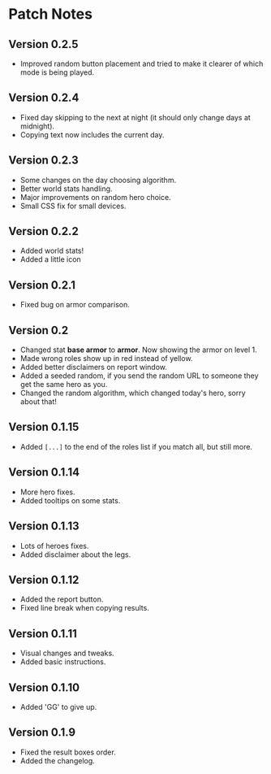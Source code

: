 # Patch Notes

## Version 0.2.5
- Improved random button placement and tried to make it clearer of which mode is being played.

## Version 0.2.4
- Fixed day skipping to the next at night (it should only change days at midnight).
- Copying text now includes the current day.

## Version 0.2.3
- Some changes on the day choosing algorithm.
- Better world stats handling.
- Major improvements on random hero choice.
- Small CSS fix for small devices.

## Version 0.2.2
- Added world stats!
- Added a little icon

## Version 0.2.1
- Fixed bug on armor comparison.

## Version 0.2
- Changed stat **base armor** to **armor**. Now showing the armor on level 1.
- Made wrong roles show up in red instead of yellow.
- Added better disclaimers on report window.
- Added a seeded random, if you send the random URL to someone they get the same hero as you.
- Changed the random algorithm, which changed today's hero, sorry about that!

## Version 0.1.15
- Added `[...]` to the end of the roles list if you match all, but still more.

## Version 0.1.14
- More hero fixes.
- Added tooltips on some stats.

## Version 0.1.13
- Lots of heroes fixes.
- Added disclaimer about the legs.

## Version 0.1.12
- Added the report button.
- Fixed line break when copying results.

## Version 0.1.11
- Visual changes and tweaks.
- Added basic instructions.

## Version 0.1.10
- Added 'GG' to give up.

## Version 0.1.9
- Fixed the result boxes order.
- Added the changelog.